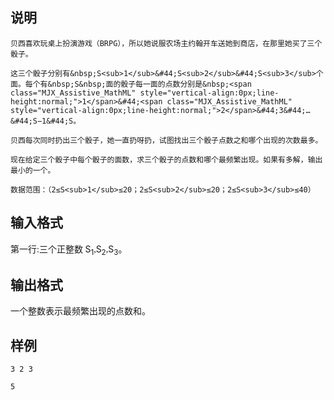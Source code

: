 <h2>说明</h2>

<p style="text-indent:2em;font-family:&quot;font-size:medium;">
	贝西喜欢玩桌上扮演游戏（BRPG），所以她说服农场主约翰开车送她到商店，在那里她买了三个骰子。
</p>
<p style="text-indent:2em;font-family:&quot;font-size:medium;">
	这三个骰子分别有&nbsp;S<sub>1</sub>&#44;S<sub>2</sub>&#44;S<sub>3</sub>个面。每个有&nbsp;S&nbsp;面的骰子每一面的点数分别是&nbsp;<span class="MJX_Assistive_MathML" style="vertical-align:0px;line-height:normal;">1</span>&#44;<span class="MJX_Assistive_MathML" style="vertical-align:0px;line-height:normal;">2</span>&#44;3&#44;…&#44;S−1&#44;S。
</p>
<p style="text-indent:2em;font-family:&quot;font-size:medium;">
	贝西每次同时扔出三个骰子，她一直扔呀扔，试图找出三个骰子点数之和哪个出现的次数最多。
</p>
<p style="text-indent:2em;font-family:&quot;font-size:medium;">
	现在给定三个骰子中每个骰子的面数，求三个骰子的点数和哪个最频繁出现。如果有多解，输出最小的一个。
</p>
<p style="text-indent:2em;font-family:&quot;font-size:medium;">
	数据范围：（2≤S<sub>1</sub>≤20；2≤S<sub>2</sub>≤20；2≤S<sub>3</sub>≤40）
</p>
<h2>输入格式</h2>

<span style="font-family:&quot;font-size:medium;background-color:#FCFCFC;">第一行:三个正整数&nbsp;</span>S<sub>1</sub><span style="font-family:&quot;font-size:medium;background-color:#FCFCFC;">&#44;</span>S<sub>2</sub><span style="font-family:&quot;font-size:medium;background-color:#FCFCFC;">&#44;</span>S<sub>3</sub><span style="font-family:&quot;font-size:medium;background-color:#FCFCFC;">。</span>
<h2>输出格式</h2>

<span style="font-family:&quot;font-size:medium;background-color:#FCFCFC;">一个整数表示最频繁出现的点数和。</span>
<h2>样例</h2>
<pre><code class="language-input1">3 2 3</code></pre><pre><code class="language-output1">5</code></pre>
